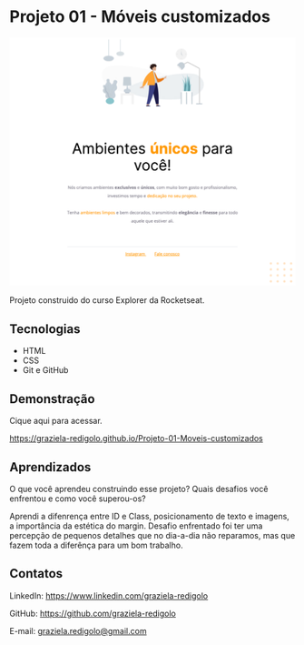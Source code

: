 
# Projeto 01 - Móveis customizados

![preview](github/preview.png)

Projeto construido do curso Explorer da Rocketseat.

## Tecnologias

- HTML
- CSS
- Git e GitHub



## Demonstração

Cique aqui para acessar.

https://graziela-redigolo.github.io/Projeto-01-Moveis-customizados

## Aprendizados

O que você aprendeu construindo esse projeto? Quais desafios você enfrentou e como você superou-os?

Aprendi a difenrença entre ID e Class, posicionamento de texto e imagens, a importância da estética do margin. Desafio enfrentado foi ter uma percepção de pequenos detalhes que no dia-a-dia não reparamos, mas que fazem toda a diferênça para um bom trabalho.

## Contatos

LinkedIn: https://www.linkedin.com/graziela-redigolo

GitHub: https://github.com/graziela-redigolo

E-mail: graziela.redigolo@gmail.com